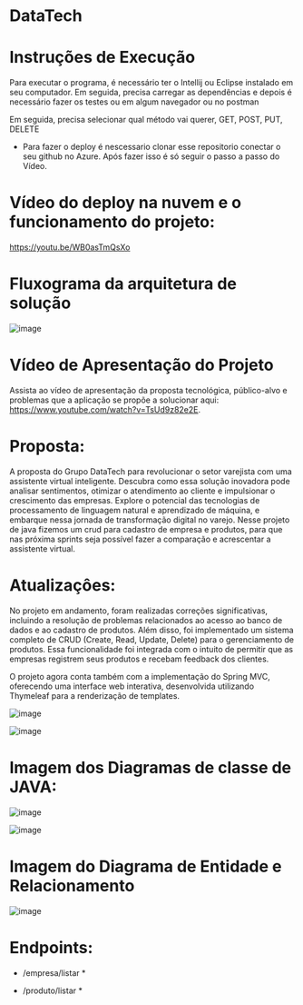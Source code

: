 # DataTech
# Instruções de Execução
Para executar o programa, é necessário ter o Intellij ou Eclipse instalado em seu computador. Em seguida, precisa carregar as dependências e depois é necessário fazer os testes ou em algum navegador ou no postman

Em seguida, precisa selecionar qual método vai querer, GET, POST, PUT, DELETE

- Para fazer o deploy é nescessario clonar esse repositorio conectar o seu github no Azure. Após fazer isso é só seguir o passo a passo do Vídeo.

# Vídeo do deploy na nuvem e o funcionamento do projeto:
 https://youtu.be/WB0asTmQsXo 

# Fluxograma da arquitetura de solução
![image](https://github.com/user-attachments/assets/6737d09c-7206-4d34-8f3d-34580222ac46)

 
# Vídeo de Apresentação do Projeto
Assista ao vídeo de apresentação da proposta tecnológica, público-alvo e problemas que a aplicação se propõe a solucionar aqui: https://www.youtube.com/watch?v=TsUd9z82e2E.

# Proposta:
A proposta do Grupo DataTech para revolucionar o setor varejista com uma assistente virtual inteligente. Descubra como essa solução inovadora pode analisar sentimentos, otimizar o atendimento ao cliente e impulsionar o crescimento das empresas. Explore o potencial das tecnologias de processamento de linguagem natural e aprendizado de máquina, e embarque nessa jornada de transformação digital no varejo. Nesse projeto de java fizemos um crud para cadastro de empresa e produtos, para que nas próxima sprints seja possível fazer a comparação e acrescentar a assistente virtual.

# Atualizaçôes:
No projeto em andamento, foram realizadas correções significativas, incluindo a resolução de problemas relacionados ao acesso ao banco de dados e ao cadastro de produtos. Além disso, foi implementado um sistema completo de CRUD (Create, Read, Update, Delete) para o gerenciamento de produtos. Essa funcionalidade foi integrada com o intuito de permitir que as empresas registrem seus produtos e recebam feedback dos clientes.

O projeto agora conta também com a implementação do Spring MVC, oferecendo uma interface web interativa, desenvolvida utilizando Thymeleaf para a renderização de templates.

![image](https://github.com/user-attachments/assets/57272769-4288-4b93-a761-03a40467fb1d)

![image](https://github.com/user-attachments/assets/d8e91cb2-bffc-4283-a726-a3a3806bf856)

# Imagem dos Diagramas de classe de JAVA:
![image](https://github.com/NathanNunesCalsonari/JavaAdvanced_Sprint2/assets/130010914/c787ba51-d6e9-449f-82c0-b08eab6d44bf)

![image](https://github.com/NathanNunesCalsonari/JavaAdvanced_Sprint2/assets/130010914/c6968ffc-ac64-4226-b28a-c804ee2324cb)

# Imagem do Diagrama de Entidade e Relacionamento
![image](https://github.com/NathanNunesCalsonari/JavaAdvanced_Sprint2/assets/130010914/4b612fc8-8035-4ee5-b3b9-03d147687718)

# Endpoints:

* /empresa/listar *

* /produto/listar *

